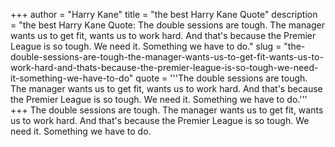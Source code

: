 +++
author = "Harry Kane"
title = "the best Harry Kane Quote"
description = "the best Harry Kane Quote: The double sessions are tough. The manager wants us to get fit, wants us to work hard. And that's because the Premier League is so tough. We need it. Something we have to do."
slug = "the-double-sessions-are-tough-the-manager-wants-us-to-get-fit-wants-us-to-work-hard-and-thats-because-the-premier-league-is-so-tough-we-need-it-something-we-have-to-do"
quote = '''The double sessions are tough. The manager wants us to get fit, wants us to work hard. And that's because the Premier League is so tough. We need it. Something we have to do.'''
+++
The double sessions are tough. The manager wants us to get fit, wants us to work hard. And that's because the Premier League is so tough. We need it. Something we have to do.
